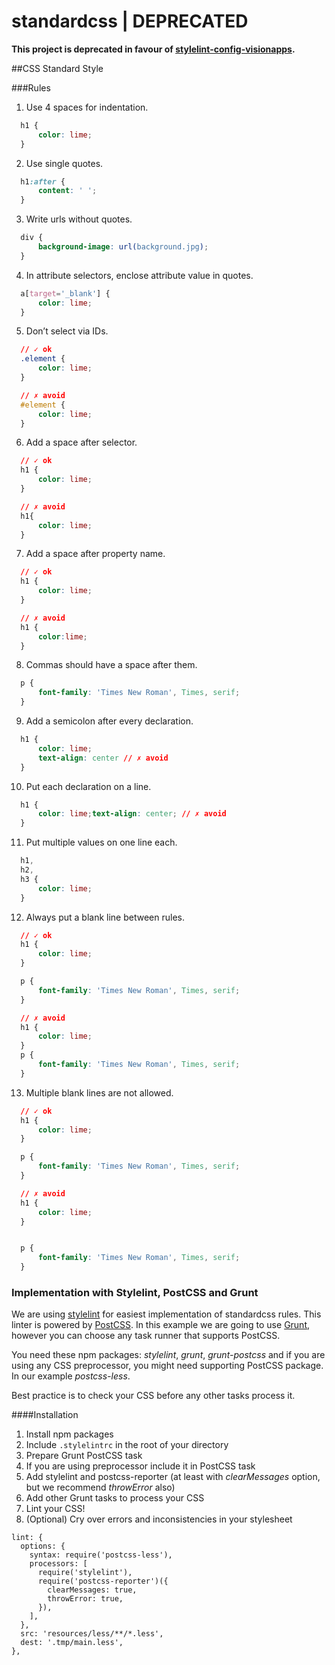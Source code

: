 # standardcss | DEPRECATED

**This project is deprecated in favour of [stylelint-config-visionapps](https://github.com/visionappscz/stylelint-config-visionapps).**

##CSS Standard Style

###Rules
1. Use 4 spaces for indentation.
```css
  h1 {
      color: lime;
  }
```

2. Use single quotes.
```css
  h1:after {
      content: ' ';
  }
```

3. Write urls without quotes.
```css
  div {
      background-image: url(background.jpg);
  }
```

4. In attribute selectors, enclose attribute value in quotes.
```css
  a[target='_blank'] {
      color: lime;
  }
```

5. Don’t select via IDs.
```css
  // ✓ ok 
  .element {
      color: lime;
  }
```
```css
  // ✗ avoid 
  #element {
      color: lime;
  }
```

6. Add a space after selector.
```css
  // ✓ ok 
  h1 {
      color: lime;
  }
```
```css
  // ✗ avoid 
  h1{
      color: lime;
  }
```

7. Add a space after property name.
```css
  // ✓ ok 
  h1 {
      color: lime;
  }
```
```css
  // ✗ avoid 
  h1 {
      color:lime;
  }
```

8. Commas should have a space after them.
```css
  p {
      font-family: 'Times New Roman', Times, serif;
  }
```

9. Add a semicolon after every declaration.
```css
  h1 {
      color: lime;
      text-align: center // ✗ avoid 
  }
```

10. Put each declaration on a line.
```css
  h1 {
      color: lime;text-align: center; // ✗ avoid
  }
```

11. Put multiple values on one line each.
```css
  h1,
  h2,
  h3 {
      color: lime;
  }
```
12. Always put a blank line between rules.
```css
  // ✓ ok 
  h1 {
      color: lime;
  }

  p {
      font-family: 'Times New Roman', Times, serif;
  }
```
```css
  // ✗ avoid
  h1 {
      color: lime;
  }
  p {
      font-family: 'Times New Roman', Times, serif;
  }
```
13. Multiple blank lines are not allowed.
```css
  // ✓ ok 
  h1 {
      color: lime;
  }

  p {
      font-family: 'Times New Roman', Times, serif;
  }
```
```css
  // ✗ avoid
  h1 {
      color: lime;
  }


  p {
      font-family: 'Times New Roman', Times, serif;
  }
```

### Implementation with Stylelint, PostCSS and Grunt
We are using [stylelint](https://github.com/stylelint/stylelint) for easiest implementation 
of standardcss rules. This linter is powered by [PostCSS](https://github.com/postcss/postcss). 
In this example we are going to use [Grunt](http://gruntjs.com/), however you can choose 
any task runner that supports PostCSS. 

You need these npm packages: _stylelint_, _grunt_, _grunt-postcss_ and if you are using any 
CSS preprocessor, you might need supporting PostCSS package. In our example _postcss-less_.

Best practice is to check your CSS before any other tasks process it.

####Installation
1. Install npm packages
2. Include `.stylelintrc` in the root of your directory
3. Prepare Grunt PostCSS task
4. If you are using preprocessor include it in PostCSS task
5. Add stylelint and postcss-reporter (at least with _clearMessages_ option, 
   but we recommend _throwError_ also)
6. Add other Grunt tasks to process your CSS
7. Lint your CSS!
8. (Optional) Cry over errors and inconsistencies in your stylesheet
```
lint: {
  options: {
    syntax: require('postcss-less'),
    processors: [
      require('stylelint'),
      require('postcss-reporter')({
        clearMessages: true,
        throwError: true,
      }),
    ],
  },
  src: 'resources/less/**/*.less',
  dest: '.tmp/main.less',
},
```
